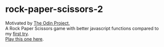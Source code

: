 # rock-paper-scissors-2  

Motivated by [The Odin Project](https://www.theodinproject.com),  
A Rock Paper Scissors game with better javascript functions compared to my [first try](https://baselinealpha.github.io/rock-paper-scissors).  
[Play this one here](https://baselinealpha.github.io/rock-paper-scissors-2).  
